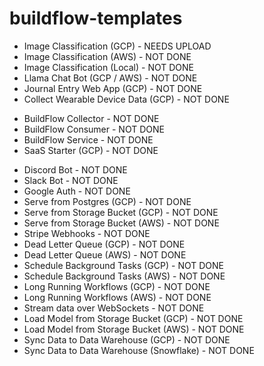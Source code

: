 # buildflow-templates

<!-- Walkthroughs -->

- Image Classification (GCP) - NEEDS UPLOAD
- Image Classification (AWS) - NOT DONE
- Image Classification (Local) - NOT DONE
- Llama Chat Bot (GCP / AWS) - NOT DONE
- Journal Entry Web App (GCP) - NOT DONE
- Collect Wearable Device Data (GCP) - NOT DONE

<!-- Starter Templates -->

- BuildFlow Collector - NOT DONE
- BuildFlow Consumer - NOT DONE
- BuildFlow Service - NOT DONE
- SaaS Starter (GCP) - NOT DONE

<!-- Samples -->

- Discord Bot - NOT DONE
- Slack Bot - NOT DONE
- Google Auth - NOT DONE
- Serve from Postgres (GCP) - NOT DONE
- Serve from Storage Bucket (GCP) - NOT DONE
- Serve from Storage Bucket (AWS) - NOT DONE
- Stripe Webhooks - NOT DONE
- Dead Letter Queue (GCP) - NOT DONE
- Dead Letter Queue (AWS) - NOT DONE
- Schedule Background Tasks (GCP) - NOT DONE
- Schedule Background Tasks (AWS) - NOT DONE
- Long Running Workflows (GCP) - NOT DONE
- Long Running Workflows (AWS) - NOT DONE
- Stream data over WebSockets - NOT DONE
- Load Model from Storage Bucket (GCP) - NOT DONE
- Load Model from Storage Bucket (AWS) - NOT DONE
- Sync Data to Data Warehouse (GCP) - NOT DONE
- Sync Data to Data Warehouse (Snowflake) - NOT DONE
